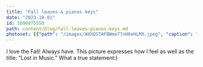 ```yaml
---
title: "Fall leaves & pianos keys"
date: "2023-10-01"
id: 1696975550
path: content/blog/fall-leaves-pianos-keys.md
photoset: [{"path": "/images/AbhQSTAFBWme77xH6eHLMX.jpeg", "caption": "Lost in Music- Clinton, UT", "thumbnail": "True"}]
---
```

I love the Fall! Always have. This picture expresses how I feel as well as the title:  “Lost in Music.” What a true statement:)